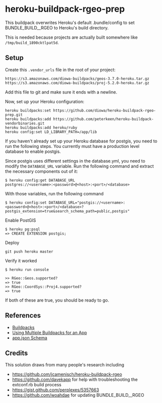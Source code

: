 # heroku-buildpack-rgeo-prep

This buildpack overwrites Heroku's default .bundle/config to set BUNDLE_BUILD__RGEO to Heroku's build directory.

This is needed because projects are actually built somewhere like `/tmp/build_1890cktlpat5d`.

## Setup

Create this `.vendor_urls` file in the root of your project:

    https://s3.amazonaws.com/diowa-buildpacks/geos-3.7.0-heroku.tar.gz
    https://s3.amazonaws.com/diowa-buildpacks/proj-5.2.0-heroku.tar.gz


Add this file to git and make sure it ends with a newline.

Now, set up your Heroku configuration:

    heroku buildpacks:set https://github.com/diowa/heroku-buildpack-rgeo-prep.git
    heroku buildpacks:add https://github.com/peterkeen/heroku-buildpack-vendorbinaries.git
    heroku buildpacks:add heroku/ruby
    heroku config:set LD_LIBRARY_PATH=/app/lib

If you haven't already set up your Heroku database for postgis, you need to run the following steps. You currently must have a production level database to enable postgis.

Since postgis uses different settings in the database.yml, you need to modify the `DATABASE_URL` variable. Run the following command and extract the necessary components out of it:

    $ heroku config:get DATABASE_URL
    postgres://<username>:<password>@<host>:<port>/<database>

With those variables, run the following command

    $ heroku config:set DATABASE_URL="postgis://<username>:<password>@<host>:<port>/<database>?postgis_extension=true&search_schema_path=public,postgis"

Enable PostGIS

    $ heroku pg:psql
    => CREATE EXTENSION postgis;

Deploy

    git push heroku master

Verify it worked

    $ heroku run console

    >> RGeo::Geos.supported?
    => true
    >> RGeo::CoordSys::Proj4.supported?
    => true

If both of these are true, you should be ready to go.

## References

* [Buildpacks](https://devcenter.heroku.com/articles/buildpacks)
* [Using Multiple Buildpacks for an App](https://devcenter.heroku.com/articles/using-multiple-buildpacks-for-an-app)
* [app.json Schema](https://devcenter.heroku.com/articles/app-json-schema#buildpacks)

## Credits

This solution draws from many people's research including

* https://github.com/jcamenisch/heroku-buildpack-rgeo
* https://github.com/davekapp for help with troubleshooting the extconf.rb build process
* https://gist.github.com/perplexes/5357663
* https://github.com/woahdae for updating BUNDLE_BUILD__RGEO
